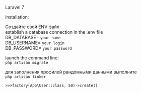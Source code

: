 Laravel 7  
  
installation:  
  
Создайте свой ENV файл  
establish a database connection in the .env file  
DB_DATABASE= `your name`  
DB_USERNAME= `your login`  
DB_PASSWORD= `your password`  
  
launch the command line:  
`php artisan migrate`  

для заполнения профилей рандомными данными выполните  
`php artisan tinker`
  
 `>>>factory(App\User::class, 50)->create()`  
